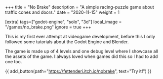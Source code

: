 +++
title = "No Brake"
description = "A simple racing-puzzle game about traffic cones and doors."
date = "2020-11-15"
weight = 1

[extra]
tags=["godot-engine", "solo", "3d"]
local_image = "/games/no_brake.png"
ignore = true
+++

This is my first ever attempt at videogame development, before this I only followed some tutorials about the Godot Engine and Blender.

The game is made up of 4 levels and one debug level where I showcase all the assets of the game. I always loved when games did this so I had to add one too.

{{ add_button(path="https://fettenderi.itch.io/nobrake", text="Try it!") }}